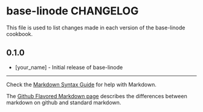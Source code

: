 base-linode CHANGELOG
=====================

This file is used to list changes made in each version of the base-linode cookbook.

0.1.0
-----
- [your_name] - Initial release of base-linode

- - -
Check the [Markdown Syntax Guide](http://daringfireball.net/projects/markdown/syntax) for help with Markdown.

The [Github Flavored Markdown page](http://github.github.com/github-flavored-markdown/) describes the differences between markdown on github and standard markdown.
